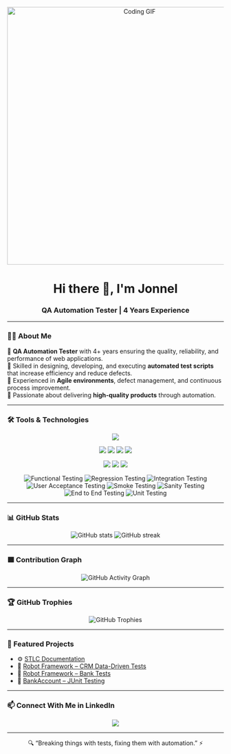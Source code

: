 <!-- Profile README for QA Automation Tester Portfolio -->

<!-- Banner GIF -->
<p align="center">
  <img src="https://media.giphy.com/media/qgQUggAC3Pfv687qPC/giphy.gif" width="600" alt="Coding GIF">
</p>

<h1 align="center">Hi there 👋, I'm Jonnel</h1>
<h3 align="center">QA Automation Tester | 4 Years Experience</h3>

---

### 🧑‍💻 About Me  
🔹 **QA Automation Tester** with 4+ years ensuring the quality, reliability, and performance of web applications.  
🔹 Skilled in designing, developing, and executing **automated test scripts** that increase efficiency and reduce defects.  
🔹 Experienced in **Agile environments**, defect management, and continuous process improvement.  
🔹 Passionate about delivering **high-quality products** through automation.  

---

### 🛠️ Tools & Technologies  

<p align="center">
  <a href="https://skillicons.dev">
    <img src="https://skillicons.dev/icons?i=java,selenium,html,css,js,postman,jenkins,git,github,gitlab,azure,mysql,postgresql" />
  </a>
</p>

<p align="center">
  <!-- Badges from shields.io -->
  <img src="https://img.shields.io/badge/Automation-Selenium%20WebDriver-informational?style=flat&logo=selenium&logoColor=white&color=43B02A"/>
  <img src="https://img.shields.io/badge/Framework-Robot%20Framework-informational?style=flat&logo=robotframework&logoColor=white&color=E5E4E2"/>
  <img src="https://img.shields.io/badge/API%20Testing-Postman-informational?style=flat&logo=postman&logoColor=white&color=FF6C37"/>
  <img src="https://img.shields.io/badge/Database%20Testing-MySQL%2FPostgreSQL-informational?style=flat&logo=mysql&logoColor=white&color=4479A1"/>
</p>

<p align="center">
  <img src="https://img.shields.io/badge/CI%2FCD-Jenkins-informational?style=flat&logo=jenkins&logoColor=white&color=D24939"/>
  <img src="https://img.shields.io/badge/Version%20Control-GitHub%2FGitLab-informational?style=flat&logo=git&logoColor=white&color=F1502F"/>
  <img src="https://img.shields.io/badge/Test%20Management-JIRA-informational?style=flat&logo=jira&logoColor=white&color=0052CC"/>
</p>

<p align="center">
  <img src="https://img.shields.io/badge/Functional-Testing-blue" alt="Functional Testing"/>  
  <img src="https://img.shields.io/badge/Regression-Testing-green" alt="Regression Testing"/>  
  <img src="https://img.shields.io/badge/Integration-Testing-orange" alt="Integration Testing"/>  
  <img src="https://img.shields.io/badge/UAT-Testing-red" alt="User Acceptance Testing"/>  
  <img src="https://img.shields.io/badge/Smoke-Testing-yellow" alt="Smoke Testing"/> 
  <img src="https://img.shields.io/badge/Sanity-Testing-teal" alt="Sanity Testing"/>  
  <img src="https://img.shields.io/badge/E2E-Testing-purple" alt="End to End Testing"/>  
  <img src="https://img.shields.io/badge/Unit-Testing-lightgrey" alt="Unit Testing"/> 
</p>

---

### 📊 GitHub Stats  

<p align="center">
  <img src="https://github-readme-stats.vercel.app/api?username=DyoNheL&show_icons=true&theme=radical" alt="GitHub stats" />
  <img src="https://github-readme-streak-stats.herokuapp.com/?user=DyoNheL&theme=radical" alt="GitHub streak" />
</p>

---

### 🟩 Contribution Graph  

<p align="center">
  <img src="https://github-readme-activity-graph.vercel.app/graph?username=DyoNheL&theme=react-dark&bg_color=20232a&hide_border=true" alt="GitHub Activity Graph" />
</p>

---

### 🏆 GitHub Trophies  

<p align="center">
  <img src="https://github-profile-trophy.vercel.app/?username=DyoNheL&theme=radical&no-frame=true&no-bg=true&margin-w=4" alt="GitHub Trophies" />
</p>

---

### 📂 Featured Projects  

- ⚙️ [STLC Documentation](https://github.com/DyoNheL/robotframework-banking-stlc)  
- 📝 [Robot Framework – CRM Data-Driven Tests](https://github.com/DyoNheL/robotframework-crm-datadriven-tests)
- 🏦 [Robot Framework – Bank Tests](https://github.com/DyoNheL/robotframework-demoautomation-bank-tests)
- 🏦 [BankAccount – JUnit Testing](https://github.com/DyoNheL/BankAccount-JUnit-Testing)  

---

### 📫 Connect With Me in LinkedIn  

<p align="center">
  <a href="https://linkedin.com/in/jonnellaig/" target="_blank">
    <img src="https://img.shields.io/badge/LinkedIn-0077B5?style=flat&logo=linkedin&logoColor=white"/>
  </a>
</p>

---

<p align="center">🔍 “Breaking things with tests, fixing them with automation.” ⚡</p>
